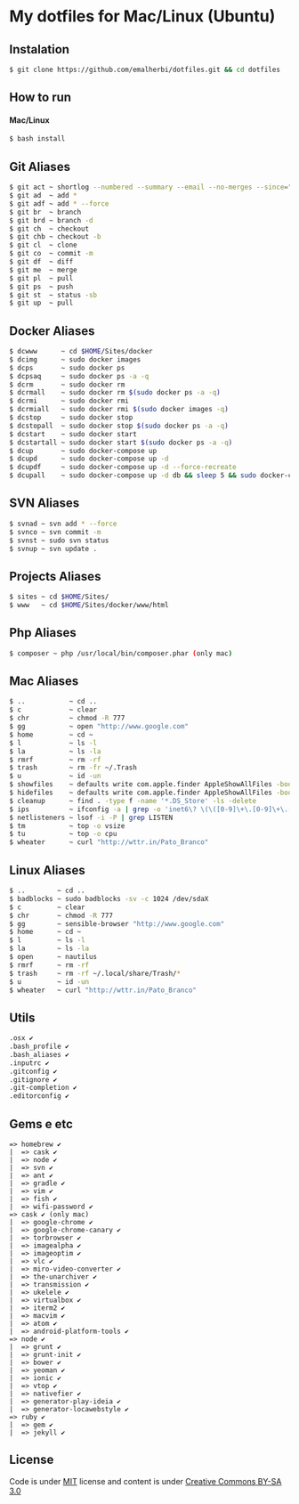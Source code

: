 # My dotfiles for Mac/Linux (Ubuntu)

<!-- ## Installation Prerequisites
#### [Atom](https://atom.io/) -->

## Instalation

```bash
$ git clone https://github.com/emalherbi/dotfiles.git && cd dotfiles
```

## How to run

#### Mac/Linux

```bash
$ bash install
```

## Git Aliases

```bash
$ git act ~ shortlog --numbered --summary --email --no-merges --since="6 months"
$ git ad  ~ add *
$ git adf ~ add * --force
$ git br  ~ branch
$ git brd ~ branch -d
$ git ch  ~ checkout
$ git chb ~ checkout -b
$ git cl  ~ clone
$ git co  ~ commit -m
$ git df  ~ diff
$ git me  ~ merge
$ git pl  ~ pull
$ git ps  ~ push
$ git st  ~ status -sb
$ git up  ~ pull
```

## Docker Aliases

```bash
$ dcwww      ~ cd $HOME/Sites/docker
$ dcimg      ~ sudo docker images
$ dcps       ~ sudo docker ps
$ dcpsaq     ~ sudo docker ps -a -q
$ dcrm       ~ sudo docker rm
$ dcrmall    ~ sudo docker rm $(sudo docker ps -a -q)
$ dcrmi      ~ sudo docker rmi
$ dcrmiall   ~ sudo docker rmi $(sudo docker images -q)
$ dcstop     ~ sudo docker stop
$ dcstopall  ~ sudo docker stop $(sudo docker ps -a -q)
$ dcstart    ~ sudo docker start
$ dcstartall ~ sudo docker start $(sudo docker ps -a -q)
$ dcup       ~ sudo docker-compose up
$ dcupd      ~ sudo docker-compose up -d
$ dcupdf     ~ sudo docker-compose up -d --force-recreate
$ dcupall    ~ sudo docker-compose up -d db && sleep 5 && sudo docker-compose up -d phpmyadmin && sleep 5 && sudo docker-compose up -d php
```

## SVN Aliases

```bash
$ svnad ~ svn add * --force
$ svnco ~ svn commit -m
$ svnst ~ sudo svn status
$ svnup ~ svn update .
```

## Projects Aliases

```bash
$ sites ~ cd $HOME/Sites/
$ www   ~ cd $HOME/Sites/docker/www/html
```

## Php Aliases

```bash
$ composer ~ php /usr/local/bin/composer.phar (only mac)
```

## Mac Aliases

```bash
$ ..           ~ cd ..
$ c            ~ clear
$ chr          ~ chmod -R 777
$ gg           ~ open "http://www.google.com"
$ home         ~ cd ~
$ l            ~ ls -l
$ la           ~ ls -la
$ rmrf         ~ rm -rf
$ trash        ~ rm -fr ~/.Trash
$ u            ~ id -un
$ showfiles    ~ defaults write com.apple.finder AppleShowAllFiles -bool true && killall Finder
$ hidefiles    ~ defaults write com.apple.finder AppleShowAllFiles -bool false && killall Finder
$ cleanup      ~ find . -type f -name '*.DS_Store' -ls -delete
$ ips          ~ ifconfig -a | grep -o 'inet6\? \(\([0-9]\+\.[0-9]\+\.[0-9]\+\.[0-9]\+\)\|[a-fA-F0-9:]\+\)' | sed -e 's/inet6* //'
$ netlisteners ~ lsof -i -P | grep LISTEN
$ tm           ~ top -o vsize
$ tu           ~ top -o cpu
$ wheater      ~ curl "http://wttr.in/Pato_Branco"
```

## Linux Aliases

```bash
$ ..        ~ cd ..
$ badblocks ~ sudo badblocks -sv -c 1024 /dev/sdaX
$ c         ~ clear
$ chr       ~ chmod -R 777
$ gg        ~ sensible-browser "http://www.google.com"
$ home      ~ cd ~
$ l         ~ ls -l
$ la        ~ ls -la
$ open      ~ nautilus
$ rmrf      ~ rm -rf
$ trash     ~ rm -rf ~/.local/share/Trash/*
$ u         ~ id -un
$ wheater   ~ curl "http://wttr.in/Pato_Branco"
```

## Utils

```bash
.osx ✔
.bash_profile ✔
.bash_aliases ✔
.inputrc ✔
.gitconfig ✔
.gitignore ✔
.git-completion ✔
.editorconfig ✔
```

## Gems e etc

```
=> homebrew ✔
|  => cask ✔
|  => node ✔
|  => svn ✔
|  => ant ✔
|  => gradle ✔
|  => vim ✔
|  => fish ✔
|  => wifi-password ✔
=> cask ✔ (only mac)
|  => google-chrome ✔
|  => google-chrome-canary ✔
|  => torbrowser ✔
|  => imagealpha ✔
|  => imageoptim ✔
|  => vlc ✔
|  => miro-video-converter ✔
|  => the-unarchiver ✔
|  => transmission ✔
|  => ukelele ✔
|  => virtualbox ✔
|  => iterm2 ✔
|  => macvim ✔
|  => atom ✔
|  => android-platform-tools ✔
=> node ✔
|  => grunt ✔
|  => grunt-init ✔
|  => bower ✔
|  => yeoman ✔
|  => ionic ✔
|  => vtop ✔
|  => nativefier ✔
|  => generator-play-ideia ✔
|  => generator-locawebstyle ✔
=> ruby ✔
|  => gem ✔
|  => jekyll ✔
```

## License

Code is under [MIT](http://davidsonfellipe.mit-license.org) license and content is under [Creative Commons BY-SA 3.0](http://creativecommons.org/licenses/by-sa/3.0/deed.en_US)

